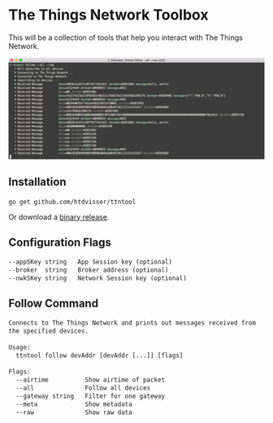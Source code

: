# The Things Network Toolbox

This will be a collection of tools that help you interact with The Things Network.

![Screenshot](screenshot.png)

## Installation

```
go get github.com/htdvisser/ttntool
```

Or download a [binary release](https://github.com/htdvisser/ttntool/releases).

## Configuration Flags

```
--appSKey string   App Session key (optional)
--broker  string   Broker address (optional)
--nwkSKey string   Network Session key (optional)
```

## Follow Command

```
Connects to The Things Network and prints out messages received from the specified devices.

Usage:
  ttntool follow devAddr [devAddr [...]] [flags]

Flags:
  --airtime          Show airtime of packet
  --all              Follow all devices
  --gateway string   Filter for one gateway
  --meta             Show metadata
  --raw              Show raw data
```

